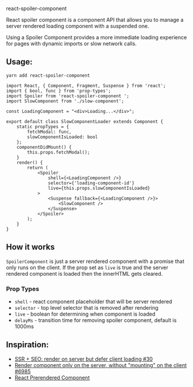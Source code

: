  react-spoiler-component

React spoiler component is a component API that allows you to manage a server rendered loading component with a suspended one.

Using a Spoiler Component provides a more immediate loading experience for pages with dynamic imports or slow network calls.

## Usage:

```
yarn add react-spoiler-component
```

```
import React, { Component, Fragment, Suspense } from 'react';
import { bool, func } from 'prop-types';
import Spoiler from 'react-spoiler-component ';
import SlowComponent from './slow-component';

const LoadingComponent = "<div>Loading...</div>";

export default class SlowComponentLoader extends Component {
    static propTypes = {
        fetchModal: func,
        slowComponentIsLoaded: bool
    };
    componentDidMount() {
        this.props.fetchModal();
    }
    render() {
        return (
            <Spoiler
                shell={<LoadingComponent />}
                selector={'loading-component-id'}
                live={this.props.slowComponentIsLoaded}
            >
                <Suspense fallback={<LoadingComponent />}> 
                    <SlowComponent />
                </Suspense>
            </Spoiler>
        );
    }
}
```

## How it works

`SpoilerComponent` is just a server rendered component with a promise that only runs on the client. If the prop set as `live` is true and the server rendered component is loaded then the innerHTML gets cleared.

### Prop Types

- `shell` - react component placeholder that will be server rendered
- `selector` - top level selector that is removed after rendering
- `live` - boolean for determining when component is loaded
- `delayMs` - transition time for removing spoiler component, default is 1000ms

## Inspiration:

- <a href="https://github.com/ctrlplusb/react-async-component/issues/30">SSR + SEO: render on server but defer client loading #30</a>
- <a href="https://github.com/facebook/react/issues/6985">Render component only on the server, without "mounting" on the client #6985</a>
- <a href="https://github.com/theKashey/react-prerendered-component/tree/master/src">React Prerendered Component</a>
